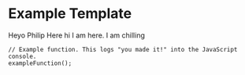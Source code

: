 # Example Template

Heyo Philip Here hi I am here. I am chilling
```
// Example function. This logs "you made it!" into the JavaScript console.
exampleFunction();
```
